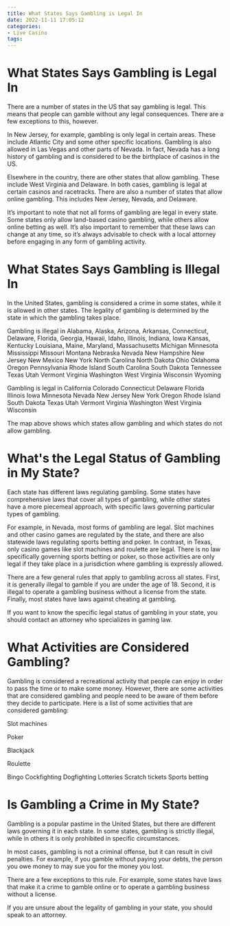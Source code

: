 ```yaml
---
title: What States Says Gambling is Legal In
date: 2022-11-11 17:05:12
categories:
- Live Casino
tags:
---
```



#  What States Says Gambling is Legal In

There are a number of states in the US that say gambling is legal. This means that people can gamble without any legal consequences. There are a few exceptions to this, however.

In New Jersey, for example, gambling is only legal in certain areas. These include Atlantic City and some other specific locations. Gambling is also allowed in Las Vegas and other parts of Nevada. In fact, Nevada has a long history of gambling and is considered to be the birthplace of casinos in the US.

Elsewhere in the country, there are other states that allow gambling. These include West Virginia and Delaware. In both cases, gambling is legal at certain casinos and racetracks. There are also a number of states that allow online gambling. This includes New Jersey, Nevada, and Delaware.

It’s important to note that not all forms of gambling are legal in every state. Some states only allow land-based casino gambling, while others allow online betting as well. It’s also important to remember that these laws can change at any time, so it’s always advisable to check with a local attorney before engaging in any form of gambling activity.

#  What States Says Gambling is Illegal In

In the United States, gambling is considered a crime in some states, while it is allowed in other states. The legality of gambling is determined by the state in which the gambling takes place.

Gambling is illegal in Alabama, Alaska, Arizona, Arkansas, Connecticut, Delaware, Florida, Georgia, Hawaii, Idaho, Illinois, Indiana, Iowa Kansas, Kentucky Louisiana, Maine, Maryland, Massachusetts Michigan Minnesota Mississippi Missouri Montana Nebraska Nevada New Hampshire New Jersey New Mexico New York North Carolina North Dakota Ohio Oklahoma Oregon Pennsylvania Rhode Island South Carolina South Dakota Tennessee Texas Utah Vermont Virginia Washington West Virginia Wisconsin Wyoming

Gambling is legal in California Colorado Connecticut Delaware Florida Illinois Iowa Minnesota Nevada New Jersey New York Oregon Rhode Island South Dakota Texas Utah Vermont Virginia Washington West Virginia Wisconsin

The map above shows which states allow gambling and which states do not allow gambling.

#  What's the Legal Status of Gambling in My State?

Each state has different laws regulating gambling. Some states have comprehensive laws that cover all types of gambling, while other states have a more piecemeal approach, with specific laws governing particular types of gambling.

For example, in Nevada, most forms of gambling are legal. Slot machines and other casino games are regulated by the state, and there are also statewide laws regulating sports betting and poker. In contrast, in Texas, only casino games like slot machines and roulette are legal. There is no law specifically governing sports betting or poker, so those activities are only legal if they take place in a jurisdiction where gambling is expressly allowed.

There are a few general rules that apply to gambling across all states. First, it is generally illegal to gamble if you are under the age of 18. Second, it is illegal to operate a gambling business without a license from the state. Finally, most states have laws against cheating at gambling.

If you want to know the specific legal status of gambling in your state, you should contact an attorney who specializes in gaming law.

#  What Activities are Considered Gambling?

Gambling is considered a recreational activity that people can enjoy in order to pass the time or to make some money. However, there are some activities that are considered gambling and people need to be aware of them before they decide to participate. Here is a list of some activities that are considered gambling:

Slot machines

Poker

Blackjack

Roulette

Bingo
Cockfighting
Dogfighting 
Lotteries 
Scratch tickets 
Sports betting

#  Is Gambling a Crime in My State?

Gambling is a popular pastime in the United States, but there are different laws governing it in each state. In some states, gambling is strictly illegal, while in others it is only prohibited in specific circumstances.

In most cases, gambling is not a criminal offense, but it can result in civil penalties. For example, if you gamble without paying your debts, the person you owe money to may sue you for the money you lost.

There are a few exceptions to this rule. For example, some states have laws that make it a crime to gamble online or to operate a gambling business without a license.

If you are unsure about the legality of gambling in your state, you should speak to an attorney.